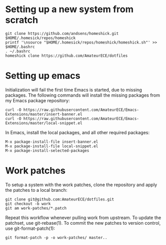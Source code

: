# Setting up a new system from scratch

```
git clone https://github.com/andsens/homeshick.git $HOME/.homesick/repos/homeshick
printf '\nsource "$HOME/.homesick/repos/homeshick/homeshick.sh"' >> $HOME/.bashrc
. ~/.bashrc
homeshick clone https://github.com/AmateurECE/dotfiles
```

# Setting up emacs

Initialization will fail the first time Emacs is started, due to missing
packages. The following commands will install the missing packages from my
Emacs package repository:

```
curl -O https://raw.githubusercontent.com/AmateurECE/Emacs-Extensions/master/insert-banner.el
curl -O https://raw.githubusercontent.com/AmateurECE/Emacs-Extensions/master/local-snippet.el
```

In Emacs, install the local packages, and all other required packages:

```
M-x package-install-file insert-banner.el
M-x package-install-file local-snippet.el
M-x package-install-selected-packages
```

# Work patches

To setup a system with the work patches, clone the repository and apply the
patches to a local branch:

```
git clone git@github.com:AmateurECE/dotfiles.git
git checkout -b work
git am work-patches/*.patch
```

Repeat this workflow whenever pulling work from upstream. To update the
patchset, use git-rebase(1). To commit the new patches to version control,
use git-format-patch(1):

```
git format-patch -p -o work-patches/ master..
```
